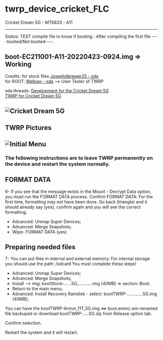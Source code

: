 # twrp_device_cricket_FLC
Cricket Dream 5G - MT6833 - A11

---------------
Status: TEST compile file to know if booting : After compiling the first file ----booted/Not booted----.

boot-EC211001-A11-20220423-0924.img => Working
------------------------------------
Credits: for stock files [Josephdbrewer25 - xda](https://forum.xda-developers.com/m/josephdbrewer25.5982262/)   
for ROOT: [Welkwo - xda](https://forum.xda-developers.com/m/welkwo.6053862/) --> User Tester of TWRP

xda threads: [Development for the Cricket Dream 5G](https://forum.xda-developers.com/t/development-for-the-cricket-dream-5g.4414603/)   
[TWRP for Cricket Dream 5G](https://forum.xda-developers.com/t/twrp-for-cricket-dream-5g.4418963/)

![Cricket Dream 5G](https://phonedady.com/uploads/model_images/cricket_dream_5g_(2).webp)
--------------------------------
TWRP Pictures
-------------
![Initial Menu](cccc)
----------------------------------------

### The following instructions are to leave TWRP permanently on the device and restart the system normally.

## FORMAT DATA
6- If you see that the message exists in the Mount - Decrypt Data option, you must run the FORMAT DATA process.
Confirm FORMAT DATA: For the first time, formatting may not have been done. Go back (triangle) and it should already say (yes), confirm again and you will see the correct formatting.
- Advanced: Unmap Super Devices;
- Advanced: Merge Snapshots;
- Wipe- FORMAT DATA (yes)

## Preparing needed files
7- You can put files in internal and external memory. For internal storage you should use the path: /sdcard
You must complete these steps!
- Advanced: Unmap Super Devices;
- Advanced: Merge Snapshots;
- Install --> img: bootStock-......5G_...........img (40MB) => section: Boot;
- Return to the main menu;
- Advanced: Install Recovery Ramdisk - select: bootTWRP-.............5G.img (40MB);

You can have the bootTWRP-Armor_11T_5G.img <=> boot.emmc.win renamed file backuped or download bootTWRP-.....5G.zip from Release option tab.

Confirm selection.

Restart the system and it will restart.
